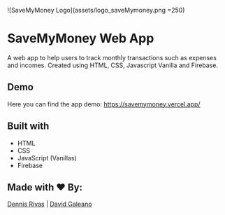 

![SaveMyMoney Logo](assets/logo_saveMymoney.png =250)


# SaveMyMoney Web App

A web app to help users to track monthly transactions such as expenses and incomes. Created using HTML, CSS, Javascript Vanilla and Firebase.

## Demo

Here you can find the app demo: https://savemymoney.vercel.app/

## Built with 
* HTML 
* CSS
* JavaScript (Vanillas)
* Firebase

## Made with ❤️  By:

[Dennis Rivas](https://github.com/iqrivas) | 
[David Galeano](https://github.com/davidevOS) 

```
